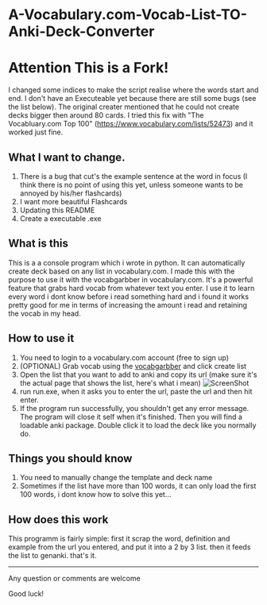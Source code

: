 # A-Vocabulary.com-Vocab-List-TO-Anki-Deck-Converter
# Attention This is a Fork!
I changed some indices to make the script realise where the words start and end. I don't have an Executeable yet because there are still some bugs (see the list below).
The original creater mentioned that he could not create decks bigger then around 80 cards. I tried this fix with "The Vocabluary.com Top 100" (https://www.vocabulary.com/lists/52473) and it worked just fine.

## What I want to change.
1. There is a bug that cut's the example sentence at the word in focus (I think there is no point of using this yet, unless someone wants to be annoyed by his/her flashcards)
2. I want more beautiful Flashcards
3. Updating this README
4. Create a executable .exe

## What is this

This is a a console program which i wrote in python. It can automatically create deck based on any list in vocabulary.com. I made this with the purpose to use it with the vocabgarbber in vocabulary.com. It's a powerful feature that grabs hard vocab from whatever text you enter. I use it to learn every word i dont know before i read something hard and i found it works pretty good for me in terms of increasing the amount i read and retaining the vocab in my head.

## How to use it

1. You need to login to a vocabulary.com account (free to sign up)
2. (OPTIONAL) Grab vocab using the <a href="https://www.vocabulary.com/lists/vocabgrabber">vocabgarbber</a> and click create list
3. Open the list that you want to add to anki and copy its url (make sure it's the actual page that shows the list, here's what i mean)
![ScreenShot](https://user-images.githubusercontent.com/23391683/60378704-111dad80-99ec-11e9-93c8-8c74a4727cc4.PNG)
4. run run.exe, when it asks you to enter the url, paste the url and then hit enter.
5. If the program run successfully, you shouldn't get any error message. The program will close it self when it's finished. Then you will find a loadable anki package. Double click it to load the deck like you normally do.

## Things you should know
1. You need to manually change the template and deck name
2. Sometimes if the list have more than 100 words, it can only load the first 100 words, i dont know how to solve this yet...

## How does this work

This programm is fairly simple: first it scrap the word, definition and example from the url you entered, and put it into a 2 by 3 list. then it feeds the list to genanki. that's it. 


___
Any question or comments are welcome

Good luck!
